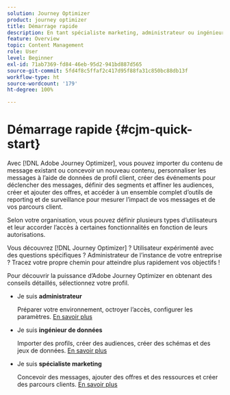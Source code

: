 ```yaml
---
solution: Journey Optimizer
product: journey optimizer
title: Démarrage rapide
description: En tant spécialiste marketing, administrateur ou ingénieur de données, découvrez la puissance d’Adobe Journey Optimizer avec des conseils détaillés..
feature: Overview
topic: Content Management
role: User
level: Beginner
exl-id: 71ab7369-fd84-46eb-95d2-941bd887d565
source-git-commit: 5fd4f8c5ffaf2c417d95f88fa31c850bc88db13f
workflow-type: ht
source-wordcount: '179'
ht-degree: 100%

---
```


# Démarrage rapide {#cjm-quick-start}

Avec [!DNL Adobe Journey Optimizer], vous pouvez importer du contenu de message existant ou concevoir un nouveau contenu, personnaliser les messages à l’aide de données de profil client, créer des événements pour déclencher des messages, définir des segments et affiner les audiences, créer et ajouter des offres, et accéder à un ensemble complet d’outils de reporting et de surveillance pour mesurer l’impact de vos messages et de vos parcours client.

Selon votre organisation, vous pouvez définir plusieurs types d’utilisateurs et leur accorder l’accès à certaines fonctionnalités en fonction de leurs autorisations.

Vous découvrez [!DNL Journey Optimizer] ? Utilisateur expérimenté avec des questions spécifiques ? Administrateur de l’instance de votre entreprise ? Tracez votre propre chemin pour atteindre plus rapidement vos objectifs !

Pour découvrir la puissance d’Adobe Journey Optimizer en obtenant des conseils détaillés, sélectionnez votre profil. 

* Je suis **administrateur**

   Préparer votre environnement, octroyer l’accès, configurer les paramètres. [En savoir plus](path/administrator.md)

* Je suis **ingénieur de données**

   Importer des profils, créer des audiences, créer des schémas et des jeux de données. [En savoir plus](path/data-engineer.md)

* Je suis **spécialiste marketing**

   Concevoir des messages, ajouter des offres et des ressources et créer des parcours clients. [En savoir plus](path/marketer.md)
